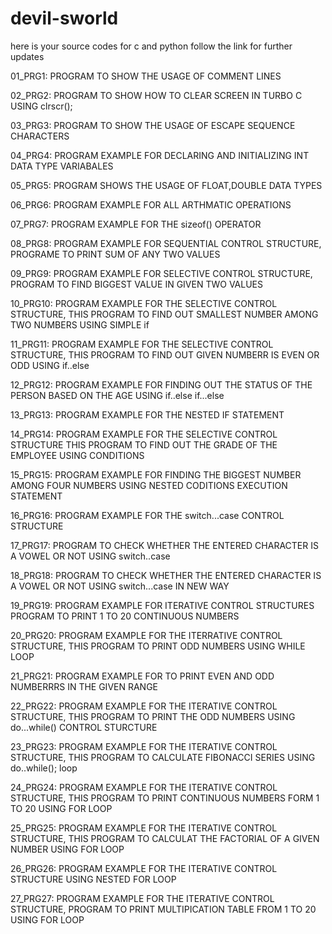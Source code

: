 # devil-sworld
here is your source codes for c and python follow the link for further updates


01_PRG1: PROGRAM TO SHOW THE USAGE OF COMMENT LINES   


02_PRG2: PROGRAM TO SHOW HOW TO CLEAR SCREEN IN TURBO C USING clrscr();


03_PRG3: PROGRAM TO SHOW THE USAGE OF ESCAPE SEQUENCE CHARACTERS


04_PRG4: PROGRAM EXAMPLE FOR DECLARING AND INITIALIZING INT DATA TYPE VARIABALES


05_PRG5: PROGRAM SHOWS THE USAGE OF FLOAT,DOUBLE DATA TYPES


06_PRG6: PROGRAM EXAMPLE FOR ALL ARTHMATIC OPERATIONS


07_PRG7: PROGRAM EXAMPLE FOR THE sizeof() OPERATOR


08_PRG8: PROGRAM EXAMPLE FOR SEQUENTIAL CONTROL STRUCTURE, PROGRAME TO PRINT SUM OF ANY TWO VALUES


09_PRG9: PROGRAM EXAMPLE FOR SELECTIVE CONTROL STRUCTURE, PROGRAM TO FIND BIGGEST VALUE IN GIVEN TWO VALUES


10_PRG10: PROGRAM EXAMPLE FOR THE SELECTIVE CONTROL STRUCTURE, THIS PROGRAM TO FIND OUT SMALLEST NUMBER AMONG TWO NUMBERS USING SIMPLE if


11_PRG11: PROGRAM EXAMPLE FOR THE SELECTIVE CONTROL STRUCTURE, THIS PROGRAM TO FIND OUT GIVEN NUMBERR IS EVEN OR ODD USING if..else


12_PRG12: PROGRAM EXAMPLE FOR FINDING OUT THE STATUS OF THE PERSON BASED ON THE AGE USING if..else if...else


13_PRG13: PROGRAM EXAMPLE FOR THE NESTED IF STATEMENT


14_PRG14: PROGRAM EXAMPLE FOR THE SELECTIVE CONTROL STRUCTURE THIS PROGRAM TO FIND OUT THE GRADE OF THE EMPLOYEE USING CONDITIONS


15_PRG15: PROGRAM EXAMPLE FOR FINDING THE BIGGEST NUMBER AMONG FOUR NUMBERS USING NESTED CODITIONS EXECUTION STATEMENT


16_PRG16: PROGRAM EXAMPLE FOR THE switch...case  CONTROL STRUCTURE


17_PRG17: PROGRAM TO CHECK WHETHER THE ENTERED CHARACTER IS A VOWEL OR NOT USING switch..case


18_PRG18: PROGRAM TO CHECK WHETHER THE ENTERED CHARACTER IS A VOWEL OR NOT USING switch...case IN NEW WAY


19_PRG19: PROGRAM EXAMPLE FOR ITERATIVE CONTROL STRUCTURES PROGRAM TO PRINT 1 TO 20 CONTINUOUS NUMBERS


20_PRG20: PROGRAM EXAMPLE FOR THE ITERRATIVE CONTROL STRUCTURE, THIS PROGRAM TO PRINT ODD NUMBERS USING WHILE LOOP


21_PRG21: PROGRAM EXAMPLE FOR TO PRINT EVEN AND ODD NUMBERRRS IN THE GIVEN RANGE


22_PRG22: PROGRAM EXAMPLE FOR THE ITERATIVE CONTROL STRUCTURE, THIS PROGRAM TO PRINT THE ODD NUMBERS USING do...while() CONTROL STURCTURE


23_PRG23: PROGRAM EXAMPLE FOR THE ITERATIVE CONTROL STRUCTURE, THIS PROGRAM TO CALCULATE FIBONACCI SERIES USING do..while(); loop


24_PRG24: PROGRAM EXAMPLE FOR THE ITERATIVE CONTROL STRUCTURE, THIS PROGRAM TO PRINT CONTINUOUS NUMBERS FORM 1 TO 20 USING FOR LOOP


25_PRG25: PROGRAM EXAMPLE FOR THE ITERATIVE CONTROL STRUCTURE, THIS PROGRAM TO CALCULAT THE FACTORIAL OF A GIVEN NUMBER USING FOR LOOP


26_PRG26: PROGRAM EXAMPLE FOR THE ITERATIVE CONTROL STRUCTURE USING NESTED FOR LOOP


27_PRG27: PROGRAM EXAMPLE FOR THE ITERATIVE CONTROL STRUCTURE, PROGRAM TO PRINT MULTIPICATION TABLE FROM 1 TO 20 USING FOR LOOP





